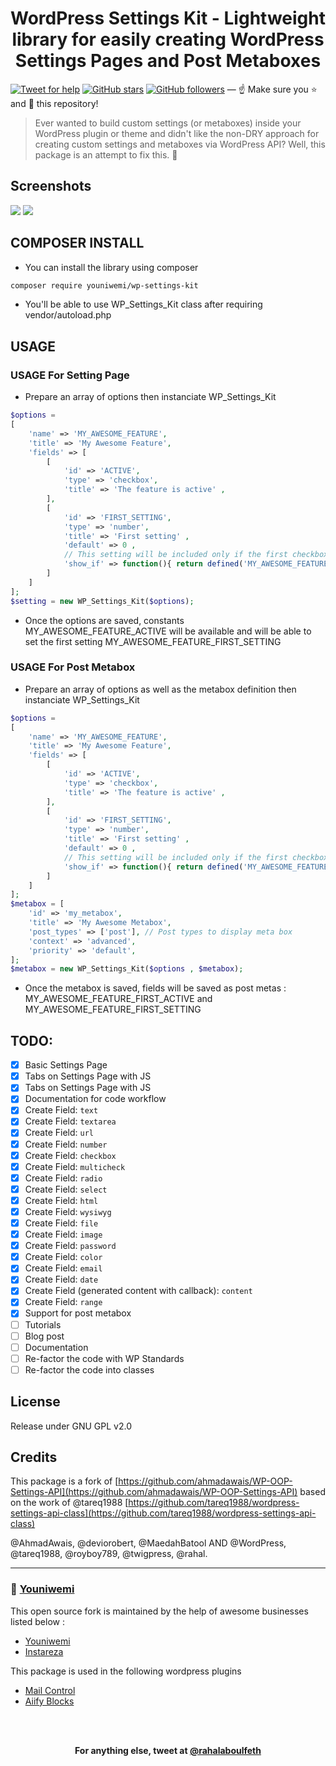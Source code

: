 <h1 align="center">
  WordPress Settings Kit - Lightweight library for easily creating WordPress Settings Pages and Post Metaboxes
</h1>


[![Tweet for help](https://img.shields.io/twitter/follow/rahalaboulfeth.svg?style=social&label=Tweet%20@rahalaboulfeth)](https://twitter.com/rahalaboulfeth/) [![GitHub stars](https://img.shields.io/github/stars/youniwemi/WP-OOP-Settings-API.svg?style=social&label=Stars)](https://github.com/youniwemi/WP-OOP-Settings-API/stargazers) [![GitHub followers](https://img.shields.io/github/followers/youniwemi.svg?style=social&label=Follow)](https://github.com/youniwemi?tab=followers) — :point_up: Make sure you :star: and :eyes: this repository!

> Ever wanted to build custom settings (or metaboxes) inside your WordPress plugin or theme and didn't like the non-DRY approach for creating custom settings and metaboxes via WordPress API? Well, this package is an attempt to fix this. 🎊

## Screenshots

![](https://i.imgur.com/EXUoeLZ.png)
![](https://i.imgur.com/sc9816W.png)


## COMPOSER INSTALL

* You can install the library using composer 
```bash
composer require youniwemi/wp-settings-kit

```

* You'll be able to use WP_Settings_Kit class after requiring vendor/autoload.php

## USAGE

### USAGE For Setting Page
* Prepare an array of options then instanciate WP_Settings_Kit
```php
$options = 
[
    'name' => 'MY_AWESOME_FEATURE',
    'title' => 'My Awesome Feature',
    'fields' => [
        [
            'id' => 'ACTIVE',
            'type' => 'checkbox',
            'title' => 'The feature is active' ,
        ],
        [
            'id' => 'FIRST_SETTING',
            'type' => 'number',
            'title' => 'First setting' ,
            'default' => 0 ,
            // This setting will be included only if the first checkbox is checked
            'show_if' => function(){ return defined('MY_AWESOME_FEATURE_ACTIVE') && MY_AWESOME_FEATURE_ACTIVE == 'on'; }
        ]
    ]
];
$setting = new WP_Settings_Kit($options);
```
* Once the options are saved, constants MY\_AWESOME\_FEATURE\_ACTIVE will be available and will be able to set the first setting MY\_AWESOME\_FEATURE\_FIRST\_SETTING 


### USAGE For Post Metabox
* Prepare an array of options as well as the metabox definition then instanciate WP_Settings_Kit

```php
$options = 
[
    'name' => 'MY_AWESOME_FEATURE',
    'title' => 'My Awesome Feature',
    'fields' => [
        [
            'id' => 'ACTIVE',
            'type' => 'checkbox',
            'title' => 'The feature is active' ,
        ],
        [
            'id' => 'FIRST_SETTING',
            'type' => 'number',
            'title' => 'First setting' ,
            'default' => 0 ,
            // This setting will be included only if the first checkbox is checked
            'show_if' => function(){ return defined('MY_AWESOME_FEATURE_ACTIVE') && MY_AWESOME_FEATURE_ACTIVE == 'on'; }
        ]
    ]
];
$metabox = [
    'id' => 'my_metabox',
    'title' => 'My Awesome Metabox',
    'post_types' => ['post'], // Post types to display meta box
    'context' => 'advanced',
    'priority' => 'default',
];
$metabox = new WP_Settings_Kit($options , $metabox);
```

* Once the metabox is saved, fields will be saved as post metas : MY\_AWESOME\_FEATURE\_FIRST\_ACTIVE  and   MY\_AWESOME\_FEATURE\_FIRST\_SETTING 



## TODO:
- [x] Basic Settings Page
- [x] Tabs on Settings Page with JS
- [x] Tabs on Settings Page with JS
- [x] Documentation for code workflow
- [x] Create Field: `text`
- [x] Create Field: `textarea`
- [x] Create Field: `url`
- [x] Create Field: `number`
- [x] Create Field: `checkbox`
- [x] Create Field: `multicheck`
- [x] Create Field: `radio`
- [x] Create Field: `select`
- [x] Create Field: `html`
- [x] Create Field: `wysiwyg`
- [x] Create Field: `file`
- [x] Create Field: `image`
- [x] Create Field: `password`
- [x] Create Field: `color`
- [x] Create Field: `email`
- [x] Create Field: `date`
- [x] Create Field (generated content with callback): `content`
- [x] Create Field: `range`
- [x] Support for post metabox
- [ ] Tutorials
- [ ] Blog post
- [ ] Documentation
- [ ] Re-factor the code with WP Standards
- [ ] Re-factor the code into classes

## License
Release under GNU GPL v2.0


## Credits

This package is a fork of [https://github.com/ahmadawais/WP-OOP-Settings-API](https://github.com/ahmadawais/WP-OOP-Settings-API)   based on the work of @tareq1988 [https://github.com/tareq1988/wordpress-settings-api-class](https://github.com/tareq1988/wordpress-settings-api-class) 

@AhmadAwais, @deviorobert, @MaedahBatool
AND @WordPress, @tareq1988, @royboy789, @twigpress, @rahal.


---
### 🙌 [Youniwemi](https://www.youniwemi.com)

This open source fork is maintained by the help of awesome businesses listed below :
- [Youniwemi](https://www.youniwemi.com)
- [Instareza](https://www.instareza.com)


This package is used in the following wordpress plugins
- [Mail Control](https://wordpress.org/plugins/mail-control/)
- [Aiify Blocks](https://wordpress.org/plugins/aiify/)

<br />
<br />
<p align="center">
<strong>For anything else, tweet at <a href="https://twitter.com/rahalaboulfeth/" target="_blank" rel="noopener noreferrer">@rahalaboulfeth</a></strong>
</p>
